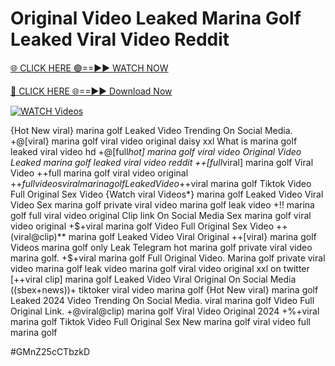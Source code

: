 # Original Video Leaked Marina Golf Leaked Viral Video Reddit


[🌐 CLICK HERE 🟢==►► WATCH NOW](https://cutt.ly/ZrqxdKBg)

[🔴 CLICK HERE 🌐==►► Download Now](https://cutt.ly/ZrqxdKBg)

[![WATCH Videos](https://i.imgur.com/dJHk4Zq.gif)](https://cutt.ly/ZrqxdKBg)





























{Hot New viral} marina golf Leaked Video Trending On Social Media. +@[viral} marina golf viral video original daisy xxl What is marina golf leaked viral video hd +@[full*hot] marina golf viral video Original Video Leaked marina golf leaked viral video reddit ++[full*viral] marina golf Viral Video ++full marina golf viral video original +$+full videos viral marina golf Leaked Video +$+viral marina golf Tiktok Video Full Original Sex Video {Watch viral Videos*} marina golf Leaked Video Viral Video Sex marina golf private viral video marina golf leak video
+!! marina golf full viral video original Clip link On Social Media
Sex marina golf viral video original +$+viral marina golf Video Full Original Sex Video ++(viral@clip)** marina golf Leaked Video Viral Original ++[viral} marina golf Videos marina golf only Leak Telegram
hot marina golf private viral video marina golf.
+$+viral marina golf Full Original Video. Marina golf private viral video marina golf leak video marina golf viral video original xxl on twitter [++viral clip] marina golf Leaked Video Viral Original On Social Media ((sbex+news))+ tiktoker viral video marina golf
{Hot New viral} marina golf Leaked 2024 Video Trending On Social Media.
viral marina golf Video Full Original Link.
+@viral@clip) marina golf Viral Video Original 2024
+%+viral marina golf Tiktok Video Full Original Sex New marina golf viral video full marina golf


#GMnZ25cCTbzkD
